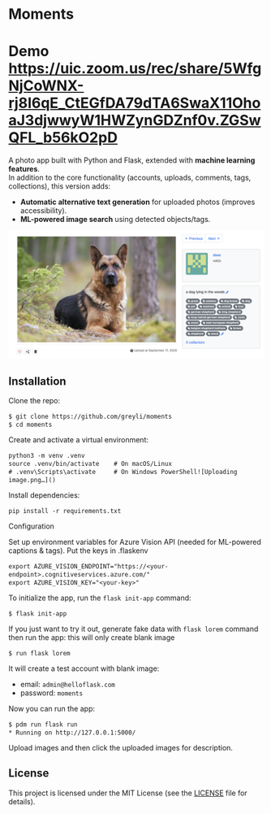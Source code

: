 # Moments

# Demo https://uic.zoom.us/rec/share/5WfgNjCoWNX-rj8I6qE_CtEGfDA79dTA6SwaX11OhoaJ3djwwyW1HWZynGDZnf0v.ZGSwQFL_b56kO2pD

A photo app built with Python and Flask, extended with **machine learning features**.  
In addition to the core functionality (accounts, uploads, comments, tags, collections), this version adds:

- **Automatic alternative text generation** for uploaded photos (improves accessibility).  
- **ML-powered image search** using detected objects/tags.


![Screenshot](dog.png)

## Installation

Clone the repo:

```
$ git clone https://github.com/greyli/moments
$ cd moments
```

Create and activate a virtual environment:

```
python3 -m venv .venv
source .venv/bin/activate    # On macOS/Linux
# .venv\Scripts\activate     # On Windows PowerShell![Uploading image.png…]()

```

Install dependencies:

```
pip install -r requirements.txt
```

Configuration

Set up environment variables for Azure Vision API (needed for ML-powered captions & tags). Put the keys in .flaskenv

```
export AZURE_VISION_ENDPOINT="https://<your-endpoint>.cognitiveservices.azure.com/"
export AZURE_VISION_KEY="<your-key>"
```
To initialize the app, run the `flask init-app` command:

```
$ flask init-app
```

If you just want to try it out, generate fake data with `flask lorem` command then run the app: this will only create blank image

```
$ run flask lorem
```

It will create a test account with blank image:

* email: `admin@helloflask.com`
* password: `moments`

Now you can run the app:

```
$ pdm run flask run
* Running on http://127.0.0.1:5000/
```

Upload images and then click the uploaded images for description.
## License

This project is licensed under the MIT License (see the
[LICENSE](LICENSE) file for details).
